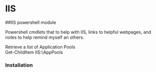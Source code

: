 # IIS
##IIS powershell module

Powershell cmdlets that to help with IIS, links to helpful webpages, and notes to help remind myself an others.

Retrieve a list of Application Pools    
          Get-ChildItem IIS:\AppPools

### Installation


